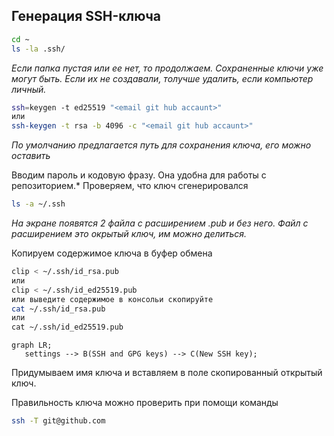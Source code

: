 ## Генерация SSH-ключа
```bash
cd ~
ls -la .ssh/
```
*Если папка пустая или ее нет, то продолжаем. Сохраненные ключи уже могут быть.*
*Если их не создавали, толучше удалить, если компьютер личный.*

```bash
ssh=keygen -t ed25519 "<email git hub accaunt>"
или
ssh-keygen -t rsa -b 4096 -c "<email git hub accaunt>"
```
*По умолчанию предлагается путь для сохранения ключа, его можно оставить*

Вводим пароль и кодовую фразу. Она удобна для работы с репозиторием.*
Проверяем, что ключ сгенерировался

```bash
ls -a ~/.ssh
```
*На экране появятся 2 файла с расширением .pub и без него. Файл с расширением это окрытый ключ, им можно делиться.*

Копируем содержимое ключа в буфер обмена
```bash
clip < ~/.ssh/id_rsa.pub
или
clip < ~/.ssh/id_ed25519.pub
или выведите содержимое в консольи скопируйте
cat ~/.ssh/id_rsa.pub
или
сat ~/.ssh/id_ed25519.pub
```

```mermaid
graph LR;
   settings --> B(SSH and GPG keys) --> C(New SSH key);
``` 

Придумываем имя ключа и вставляем в поле скопированный открытый ключ.

Правильность ключа можно проверить при помощи команды
```bash
ssh -T git@github.com
```
